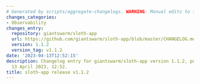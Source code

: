 ```yaml
---
# Generated by scripts/aggregate-changelogs. WARNING: Manual edits to this files will be overwritten.
changes_categories:
- Observability
changes_entry:
  repository: giantswarm/sloth-app
  url: https://github.com/giantswarm/sloth-app/blob/master/CHANGELOG.md#112---2023-04-13
  version: 1.1.2
  version_tag: v1.1.2
date: '2023-04-13T12:52:15'
description: Changelog entry for giantswarm/sloth-app version 1.1.2, published on
  13 April 2023, 12:52.
title: sloth-app release v1.1.2
---
```



